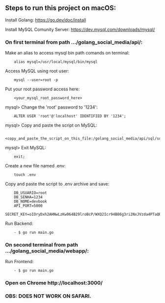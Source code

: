 ## Steps to run this project on macOS:

Install Golang: https://go.dev/doc/install

Install MySQL Comunity Server: https://dev.mysql.com/downloads/mysql/

### On first terminal from path .../golang_social_media/api/:
Make an alias to access mysql bin path comands on terminal:

        alias mysql=/usr/local/mysql/bin/mysql

Access MySQL using root user:

        mysql --user=root -p

Put your root password access here:

        <your_mysql_root_password_here>

mysql> Change the 'root' password to '1234':

        ALTER USER 'root'@'localhost' IDENTIFIED BY '1234';

mysql> Copy and paste the script on MySQL:

        <copy_and_paste_the_script_on_this_file:/golang_social_media/api/sql/sql.sql>

mysql> Exit MySQL:
       
        exit;

Create a new file named .env:

        touch .env

Copy and paste the script to .env archive and save:

        DB_USUARIO=root
        DB_SENHA=1234
        DB_NOME=devbook
        API_PORT=5000
        SECRET_KEY=oIOryDxh2AHNwLzKw064B29lroBcP/WXQ2Icr94B86g3ri2NxJVzda4PTaQRpmDYLvPf2X9gwvCSZ6IXHMgwNA==

Run Backend:

        - $ go run main.go

### On second terminal from path .../golang_social_media/webapp/:

Run Frontend:

        - $ go run main.go


### Open on Chrome http://localhost:3000/

### OBS: DOES NOT WORK ON SAFARI.

